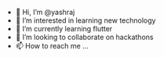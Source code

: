 - 👋 Hi, I’m @yashraj
- 👀 I’m interested in learning new technology
- 🌱 I’m currently learning flutter
- 💞️ I’m looking to collaborate on hackathons
- 📫 How to reach me ...

<!---
the-yashraj/the-yashraj is a ✨ special ✨ repository because its `README.md` (this file) appears on your GitHub profile.
You can click the Preview link to take a look at your changes.
--->
